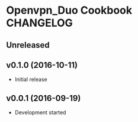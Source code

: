 Openvpn_Duo Cookbook CHANGELOG
==============================

Unreleased
----------

v0.1.0 (2016-10-11)
-------------------
- Initial release

v0.0.1 (2016-09-19)
-------------------
- Development started
